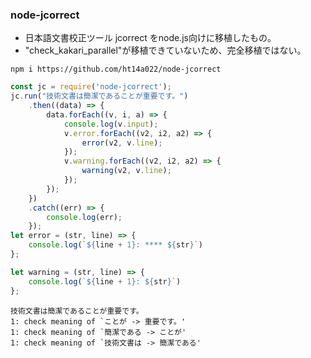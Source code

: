 ### node-jcorrect
- 日本語文書校正ツール jcorrect をnode.js向けに移植したもの。
- "check_kakari_parallel"が移植できていないため、完全移植ではない。

```
npm i https://github.com/ht14a022/node-jcorrect
```

``` JavaScript
const jc = require('node-jcorrect');
jc.run("技術文書は簡潔であることが重要です。")
    .then((data) => {
        data.forEach((v, i, a) => {
            console.log(v.input);
            v.error.forEach((v2, i2, a2) => {
                error(v2, v.line);
            });
            v.warning.forEach((v2, i2, a2) => {
                warning(v2, v.line);
            });
        });
    })
    .catch((err) => {
        console.log(err);
    });
let error = (str, line) => {
    console.log(`${line + 1}: **** ${str}`)
};

let warning = (str, line) => {
    console.log(`${line + 1}: ${str}`)
};
```

```
技術文書は簡潔であることが重要です。
1: check meaning of `ことが -> 重要です。'
1: check meaning of `簡潔である -> ことが'
1: check meaning of `技術文書は -> 簡潔である'
```